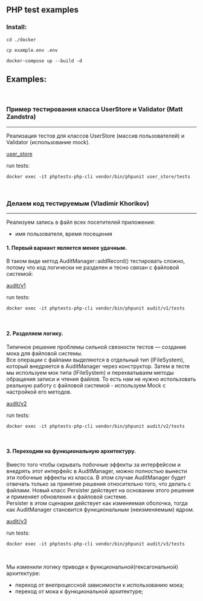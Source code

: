 PHP test examples
-----------------

### Install:

```
cd ./docker

cp example.env .env

docker-compose up --build -d
```

## Examples:
<br>



### Пример тестирования класса UserStore и Validator (Matt Zandstra)

---

Реализация тестов для классов UserStore (массив пользователей) и Validator (использование mock).

[user_store](https://github.com/eatae/php-test-examples/tree/master/user_store)

run tests:
```
docker exec -it phptests-php-cli vendor/bin/phpunit user_store/tests
```
<br>




### Делаем код тестируемым (Vladimir Khorikov)

---
Реализуем запись в файл всех посетителей приложения: <br>
- имя пользователя, время посещения


#### 1. Первый вариант является менее удачным.<br>
В таком виде метод AuditManager::addRecord() тестировать сложно, потому что код логически не разделен и тесно связан с файловой системой:

[audit/v1](https://github.com/eatae/php-test-examples/tree/master/audit/v1)

run tests:
```
docker exec -it phptests-php-cli vendor/bin/phpunit audit/v1/tests
```
<br>


#### 2. Разделяем логику.<br>

Типичное решение проблемы сильной связности тестов — создание мока для файловой системы. <br>
Все операции с файлами выделяются в отдельный тип (IFileSystem), который внедряется в AuditManager через конструктор. 
Затем в тесте мы используем мок типа (IFileSystem) и перехватываем методы обращения записи и чтения файлов.
То есть нам не нужно использовать реальную работу с файловой системой - используем Mock с настройкой его методов.

[audit/v2](https://github.com/eatae/php-test-examples/tree/master/audit/v2)

run tests:
```
docker exec -it phptests-php-cli vendor/bin/phpunit audit/v2/tests
```
<br>


#### 3. Переходим на функциональную архитектуру.<br>

Вместо того чтобы скрывать побочные эффекты за интерфейсом и внедрять этот интерфейс в AuditManager, можно полностью вынести эти побочные эффекты из класса. 
В этом случае AuditManager будет отвечать только за принятие решения относительно того, что делать с файлами. 
Новый класс Persister действует на основании этого решения и применяет обновления к файловой системе.<br>
Persister в этом сценарии действует как изменяемая оболочка, тогда как AuditManager становится функциональным (неизменяемым) ядром.

[audit/v3](https://github.com/eatae/php-test-examples/tree/master/audit/v3)

run tests:
```
docker exec -it phptests-php-cli vendor/bin/phpunit audit/v3/tests
```
<br>


Мы изменили логику приводя к функциональной(гексагональной) архитектуре:
*  переход от внепроцессной зависимости к использованию мока;
*  переход от мока к функциональной архитектуре;



